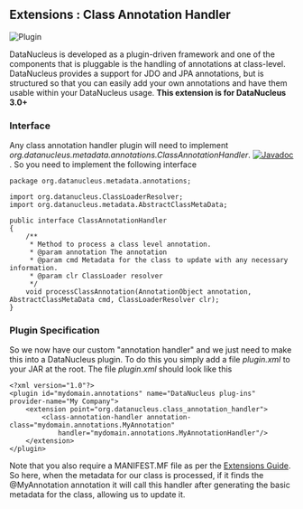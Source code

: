 <head><title>Extensions : Class Annotation Handler</title></head>

## Extensions : Class Annotation Handler
![Plugin](../../images/nucleus_plugin.gif)

DataNucleus is developed as a plugin-driven framework and one of the components that is pluggable is 
the handling of annotations at class-level. DataNucleus provides a support for JDO and JPA annotations, 
but is structured so that you can easily add your own annotations and have them usable within your 
DataNucleus usage. <b>This extension is for DataNucleus 3.0+</b>

### Interface

Any class annotation handler plugin will need to implement _org.datanucleus.metadata.annotations.ClassAnnotationHandler_.
[![Javadoc](../../images/javadoc.gif)](http://www.datanucleus.org/javadocs/core/latest/org/datanucleus/metadata/annotations/ClassAnnotationHandler.html).
So you need to implement the following interface

	package org.datanucleus.metadata.annotations;
	
	import org.datanucleus.ClassLoaderResolver;
	import org.datanucleus.metadata.AbstractClassMetaData;
	
	public interface ClassAnnotationHandler
	{
	    /**
	     * Method to process a class level annotation.
	     * @param annotation The annotation
	     * @param cmd Metadata for the class to update with any necessary information.
	     * @param clr ClassLoader resolver
	     */
	    void processClassAnnotation(AnnotationObject annotation, AbstractClassMetaData cmd, ClassLoaderResolver clr);
	}

### Plugin Specification

So we now have our custom "annotation handler" and we just need to make this into a DataNucleus 
plugin. To do this you simply add a file _plugin.xml_ to your JAR at the root. The file _plugin.xml_ should look like this


	<?xml version="1.0"?>
	<plugin id="mydomain.annotations" name="DataNucleus plug-ins" provider-name="My Company">
    	<extension point="org.datanucleus.class_annotation_handler">
        	<class-annotation-handler annotation-class="mydomain.annotations.MyAnnotation" 
                handler="mydomain.annotations.MyAnnotationHandler"/>
    	</extension>
	</plugin>

Note that you also require a MANIFEST.MF file as per the [Extensions Guide](index.html).
So here, when the metadata for our class is processed, if it finds the @MyAnnotation annotation
it will call this handler after generating the basic metadata for the class, allowing us to update it.
